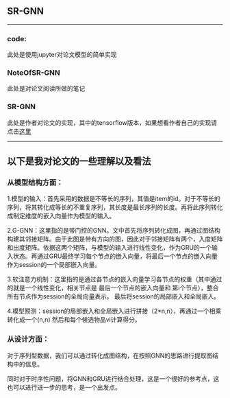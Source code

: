 ## SR-GNN
---

### code:

此处是使用jupyter对论文模型的简单实现


### NoteOfSR-GNN

此处是对论文阅读所做的笔记

### SR-GNN

此处是作者对论文的实现，其中的tensorflow版本，如果想看作者自己的实现请点击[这里](https://github.com/CRIPAC-DIG/SR-GNN)


----

## 以下是我对论文的一些理解以及看法

### 从模型结构方面：

1.模型的输入：首先采用的数据是不等长的序列，其值是item的id。对于不等长的序列，将其转化成等长的不重复序列，其长度是最长序列的长度。再将此序列转化成制定维度的嵌入向量作为模型的输入。

2.G-GNN：这里指的是带门控的GNN。文中首先将序列转化成图，再通过图结构构建其邻接矩阵。由于此图是带有方向的图，因此对于邻接矩阵有两个，入度矩阵和出度矩阵。依据这两个矩阵，与模型的输入进行线性变化，作为GRU的一个输入状态。再通过GRU最终学习每个节点的嵌入向量，将最后一个节点的嵌入向量作为session的一个局部嵌入向量。

3.软注意力机制：这里指的是通过各节点的嵌入向量学习各节点的权重（其中通过的就是一个线性变化，相关节点是  最后一个节点的嵌入向量和 第i个节点），整合所有节点作为session的全局向量表示。
最后将session的局部嵌入和全局嵌入。

4.模型预测：session的局部嵌入和全局嵌入进行拼接（2*n,n），再通过一个相乘转化成一个(n,n)
然后和每个候选物品vi计算得分。 


### 从设计方面：

对于序列型数据，我们可以通过转化成图结构，在按照GNN的思路进行提取图结构中的信息。

同时对于时序性问题，将GNN和GRU进行结合处理，这是一个很好的参考点，这也可以进行进一步的思考，是一个出发点。
